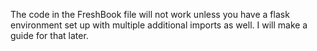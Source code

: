 The code in the FreshBook file will not work unless you have a flask environment set up with multiple additional imports as well. I will make a guide for that later. 